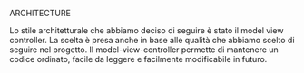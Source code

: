 ARCHITECTURE

Lo stile architetturale che abbiamo deciso di seguire è stato il model view controller. La scelta è presa anche in base alle qualità che abbiamo scelto di seguire nel progetto. Il model-view-controller permette di mantenere un codice ordinato, facile da leggere e facilmente modificabile in futuro.

